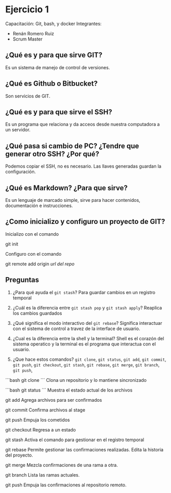 # Ejercicio 1
Capacitación: Git, bash, y docker
Integrantes:
  - Renán Romero Ruiz
  - Scrum Master

## ¿Qué es y para que sirve GIT?
Es un sistema de manejo de control de versiones.

## ¿Qué es Github o Bitbucket?
Son servicios de GIT.

## ¿Qué es y para que sirve el SSH?
Es un programa que relaciona y da acceos desde nuestra computadora a un servidor.

## ¿Qué pasa si cambio de PC? ¿Tendre que generar otro SSH? ¿Por qué?
Podemos copiar el SSH, no es necesario. 
Las llaves generadas guardan la configuración.

## ¿Qué es Markdown? ¿Para que sirve?
Es un lenguaje de marcado simple, sirve para hacer contenidos, documentación e instrucciones.

## ¿Como inicializo y configuro un proyecto de GIT?
Inicializo con el comando

git init

Configuro con el comando

git remote add origin _url del repo_

## Preguntas

1. ¿Para qué ayuda el `git stash`?
Para guardar cambios en un registro temporal

2. ¿Cuál es la diferencia entre `git stash pop` y `git stash apply`?
Reaplica los cambios guardados

3. ¿Qué significa el modo interactivo del `git rebase`?
Significa interactuar con el sistema de control a travez de la interface de usuario.

4. ¿Cual es la diferencia entre la shell y la terminal?
Shell es el corazón del sistema operatico y la terminal es el programa que interactua con el usuario.


5. ¿Que hace estos comandos? `git clone`, `git status`, `git add`, `git commit`, `git push`, `git checkout`, `git stash`, `git rebase`, `git merge`, `git branch`, `git push`,


´´´bash
git clone
´´´
Clona un repositorio y lo mantiene sincronizado

´´´bash
git status
´´´
Muestra el estado actual de los archivos

git add
Agrega archivos para ser confirmados

git commit 
Confirma archivos al stage 

git push
Empuja los cometidos

git checkout
Regresa a un estado 

git stash
Activa el comando para gestionar en el registro temporal

git rebase
Permite gestionar las confirmaciones realizadas. Edita la historia del proyecto.

git merge
Mezcla confirmaciones de una rama a otra.

git branch
Lista las ramas actuales.

git push
Empuja las confirmaciones al repositorio remoto.

